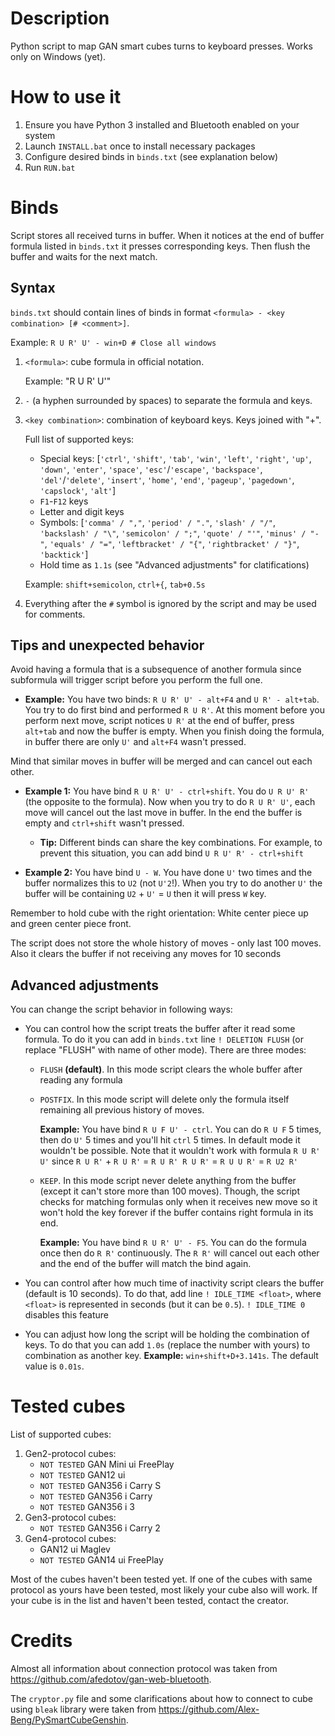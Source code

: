 # Description
Python script to map GAN smart cubes turns to keyboard presses. Works only on Windows (yet).

# How to use it
1. Ensure you have Python 3 installed and Bluetooth enabled on your system
2. Launch `INSTALL.bat` once to install necessary packages
3. Configure desired binds in `binds.txt` (see explanation below)
4. Run `RUN.bat`

# Binds
Script stores all received turns in buffer. When it notices at the end of buffer formula listed in `binds.txt` it presses corresponding keys. Then flush the buffer and waits for the next match.

## Syntax
`binds.txt` should contain lines of binds in format `<formula> - <key combination> [# <comment>]`.

Example: `R U R' U' - win+D # Close all windows`
1. `<formula>`: cube formula in official notation.
  
    Example: "R U R' U'"
2. ` - ` (a hyphen surrounded by spaces) to separate the formula and keys.
3. `<key combination>`: combination of keyboard keys. Keys joined with "+".
    
    Full list of supported keys: 
    - Special keys: [`'ctrl'`, `'shift'`, `'tab'`, `'win'`, `'left'`, `'right'`, `'up'`, `'down'`, `'enter'`, `'space'`, `'esc'`/`'escape'`, `'backspace'`, `'del'`/`'delete'`, `'insert'`, `'home'`, `'end'`, `'pageup'`, `'pagedown'`, `'capslock'`, `'alt'`]
    - `F1`-`F12` keys
    - Letter and digit keys
    - Symbols: [`'comma' / ","`, `'period' / "."`, `'slash' / "/"`, `'backslash' / "\"`, `'semicolon' / ";"`, `'quote' / "'"`, `'minus' / "-"`, `'equals' / "="`, `'leftbracket' / "{"`, `'rightbracket' / "}"`, `'backtick'`]
    - Hold time as `1.1s` (see "Advanced adjustments" for clatifications)
  
    Example: `shift+semicolon`, `ctrl+{`, `tab+0.5s`
4. Everything after the `#` symbol is ignored by the script and may be used for comments.

## Tips and unexpected behavior
Avoid having a formula that is a subsequence of another formula since subformula will trigger script before you perform the full one.

- **Example:**
    You have two binds: `R U R' U' - alt+F4` and `U R' - alt+tab`. You try to do first bind and performed `R U R'`. At this moment before you perform next move, script notices `U R'` at the end of buffer, press `alt+tab` and now the buffer is empty. When you finish doing the formula, in buffer there are only `U'` and `alt+F4` wasn't pressed.

Mind that similar moves in buffer will be merged and can cancel out each other.

- **Example 1:** You have bind `R U R' U' - ctrl+shift`. You do `U R U' R'` (the opposite to the formula). Now when you try to do `R U R' U'`, each move will cancel out the last move in buffer. In the end the buffer is empty and `ctrl+shift` wasn't pressed.

    - **Tip:** Different binds can share the key combinations. For example, to prevent this situation, you can add bind `U R U' R' - ctrl+shift`

- **Example 2:** You have bind `U - W`. You have done `U'` two times and the buffer normalizes this to `U2` (not `U'2`!). When you try to do another `U'` the buffer will be containing `U2` + `U'` = `U` then it will press `W` key.

Remember to hold cube with the right orientation: White center piece up and green center piece front.

The script does not store the whole history of moves - only last 100 moves. Also it clears the buffer if not receiving any moves for 10 seconds

## Advanced adjustments

You can change the script behavior in following ways:
- You can control how the script treats the buffer after it read some formula. To do it you can add in `binds.txt` line `! DELETION FLUSH` (or replace "FLUSH" with name of other mode). There are three modes:
    - `FLUSH` **(default)**. In this mode script clears the whole buffer after reading any formula
    - `POSTFIX`. In this mode script will delete only the formula itself remaining all previous history of moves.

        **Example:** You have bind `R U F U' - ctrl`. You can do `R U F` 5 times, then do `U'` 5 times and you'll hit `ctrl` 5 times. In default mode it wouldn't be possible. Note that it wouldn't work with formula `R U R' U'` since `R U R'` + `R U R'` = `R U R' R U R'` = `R U U R'` = `R U2 R'`
    
    - `KEEP`. In this mode script never delete anything from the buffer (except it can't store more than 100 moves). Though, the script checks for matching formulas only when it receives new move so it won't hold the key forever if the buffer contains right formula in its end.

        **Example:** You have bind `R U R' U' - F5`. You can do the formula once then do `R R'` continuously. The `R R'` will cancel out each other and the end of the buffer will match the bind again.

- You can control after how much time of inactivity script clears the buffer (default is 10 seconds). To do that, add line `! IDLE_TIME <float>`, where `<float>` is represented in seconds (but it can be `0.5`). `! IDLE_TIME 0` disables this feature

- You can adjust how long the script will be holding the combination of keys. To do that you can add `1.0s` (replace the number with yours) to combination as another key. **Example:** `win+shift+D+3.141s`. The default value is `0.01s`.


# Tested cubes
List of supported cubes:
1. Gen2-protocol cubes:
    - `NOT TESTED` GAN Mini ui FreePlay
    - `NOT TESTED` GAN12 ui
    - `NOT TESTED` GAN356 i Carry S
    - `NOT TESTED` GAN356 i Carry
    - `NOT TESTED` GAN356 i 3
2. Gen3-protocol cubes:
    - `NOT TESTED` GAN356 i Carry 2
3. Gen4-protocol cubes:
    - GAN12 ui Maglev
    - `NOT TESTED` GAN14 ui FreePlay

Most of the cubes haven't been tested yet. If one of the cubes with same protocol as yours have been tested, most likely your cube also will work. If your cube is in the list and haven't been tested, contact the creator.

# Credits
Almost all information about connection protocol was taken from https://github.com/afedotov/gan-web-bluetooth.

The `cryptor.py` file and some clarifications about how to connect to cube using `bleak` library were taken from https://github.com/Alex-Beng/PySmartCubeGenshin.